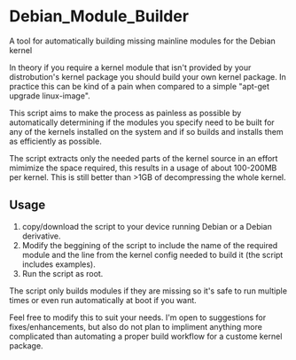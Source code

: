 # Debian_Module_Builder
A tool for automatically building missing mainline modules for the Debian kernel

In theory if you require a kernel module that isn't provided by your distrobution's kernel package you should build your own kernel package. In practice this can be kind of a pain when compared to a simple "apt-get upgrade linux-image".

This script aims to make the process as painless as possible by automatically determining if the modules you specify need to be built for any of the kernels installed on the system and if so builds and installs them as efficiently as possible. 

The script extracts only the needed parts of the kernel source in an effort mimimize the space required, this results in a usage of about 100-200MB per kernel. This is still better than >1GB of decompressing the whole kernel.

## Usage
1. copy/download the script to your device running Debian or a Debian derivative.
2. Modify the beggining of the script to include the name of the required module and the line from the kernel config needed to build it (the script includes examples).
3. Run the script as root.

The script only builds modules if they are missing so it's safe to run multiple times or even run automatically at boot if you want.

Feel free to modify this to suit your needs. I'm open to suggestions for fixes/enhancements, but also do not plan to impliment anything more complicated than automating a proper build workflow for a custome kernel package.
